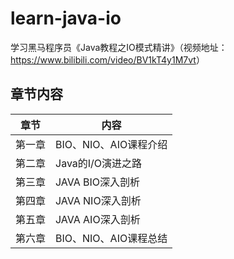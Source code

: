 # learn-java-io
学习黑马程序员《Java教程之IO模式精讲》（视频地址：<https://www.bilibili.com/video/BV1kT4y1M7vt>）

## 章节内容

| 章节  | 内容              |
|-----|-----------------|
| 第一章 | BIO、NIO、AIO课程介绍 |
| 第二章 | Java的I/O演进之路    |
| 第三章 | JAVA BIO深入剖析    |
| 第四章 | JAVA NIO深入剖析    |
| 第五章 | JAVA AIO深入剖析    |
| 第六章 | BIO、NIO、AIO课程总结 |

